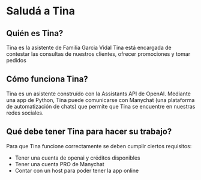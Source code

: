 # Saludá a Tina

## Quién es Tina?
Tina es la asistente de Familia Garcia Vidal
Tina está encargada de contestar las consultas de nuestros clientes, ofrecer promociones y tomar pedidos

## Cómo funciona Tina?
Tina es un asistente construído con la Assistants API de OpenAI. Mediante una app de Python, Tina puede comunicarse con Manychat (una plataforma de automatización de chats) que permite que Tina se encuentre en nuestras redes sociales.

## Qué debe tener Tina para hacer su trabajo?
Para que Tina funcione correctamente se deben cumplir ciertos requisitos:
- Tener una cuenta de openai y créditos disponibles
- Tener una cuenta PRO de Manychat
- Contar con un host para poder tener la app online